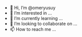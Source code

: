 - 👋 Hi, I’m @omeryusuy
- 👀 I’m interested in ...
- 🌱 I’m currently learning ...
- 💞️ I’m looking to collaborate on ...
- 📫 How to reach me ...

<!---
omeryusuy/omeryusuy is a ✨ special ✨ repository because its `README.md` (this file) appears on your GitHub profile.
You can click the Preview link to take a look at your changes.
--->
